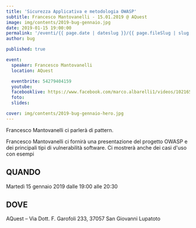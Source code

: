 ```yaml
---
title: 'Sicurezza Applicativa e metodologia OWASP'
subtitle: Francesco Mantovanelli - 15.01.2019 @ AQuest
image: img/contents/2019-bug-gennaio.jpg
date: 2019-01-15 19:00:00
permalink: '/eventi/{{ page.date | dateslug }}/{{ page.fileSlug | slug }}/index.html'
author: bug

published: true

event:
  speaker: Francesco Mantovanelli
  location: AQuest

  eventbrite: 54279404159
  youtube:
  facebooklive: https://www.facebook.com/marco.albarelli1/videos/10216511803099187/
  foto:
  slides:

cover: img/contents/2019-bug-gennaio-hero.jpg
---
```


Francesco Mantovanelli ci parlerà di pattern.

Francesco Mantovanelli ci fornirà una presentazione del progetto OWASP e dei principali tipi di vulnerabilità software. Ci mostrerà anche dei casi d'uso con esempi

## QUANDO

Martedì 15 gennaio 2019 dalle 19:00 alle 20:30

## DOVE

AQuest – Via Dott. F. Garofoli 233, 37057 San Giovanni Lupatoto
